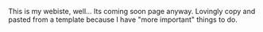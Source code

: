 This is my webiste, well... Its coming soon page anyway. Lovingly copy and pasted from a template because I have "more important" things to do.
